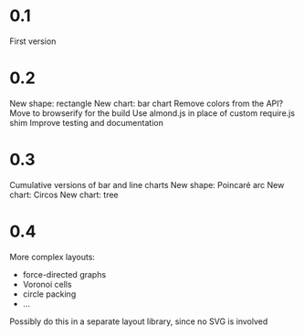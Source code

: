 0.1
===

First version

0.2
===

New shape: rectangle
New chart: bar chart
Remove colors from the API?
Move to browserify for the build
Use almond.js in place of custom require.js shim
Improve testing and documentation

0.3
===

Cumulative versions of bar and line charts
New shape: Poincaré arc
New chart: Circos
New chart: tree

0.4
===

More complex layouts:

* force-directed graphs
* Voronoi cells
* circle packing
* ...

Possibly do this in a separate layout library, since no SVG is involved